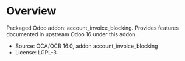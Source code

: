 # Overview

Packaged Odoo addon: account_invoice_blocking. Provides features documented in upstream Odoo 16 under this addon.

- Source: OCA/OCB 16.0, addon account_invoice_blocking
- License: LGPL-3
